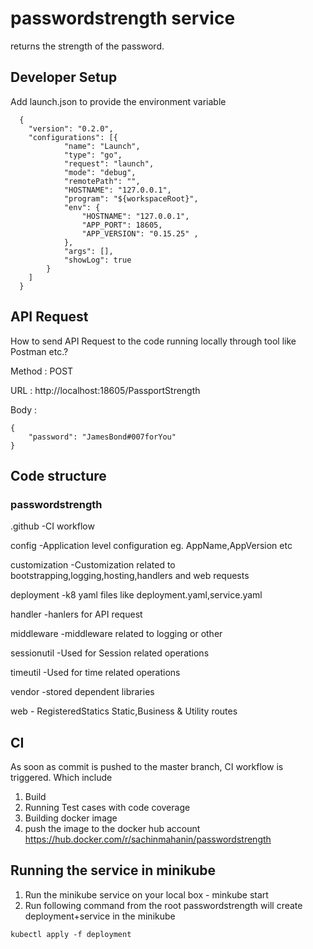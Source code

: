 # passwordstrength service 
returns the strength of the password.

## Developer Setup
  Add launch.json to provide the environment variable
```
  {
    "version": "0.2.0",
    "configurations": [{
            "name": "Launch",
            "type": "go",
            "request": "launch",
            "mode": "debug",
            "remotePath": "",
            "HOSTNAME": "127.0.0.1",
            "program": "${workspaceRoot}",
            "env": {
                "HOSTNAME": "127.0.0.1",
                "APP_PORT": 18605,
                "APP_VERSION": "0.15.25" ,              
            },
            "args": [],
            "showLog": true
        }
    ]
  }
```
## API Request
How to send API Request to the code running locally through tool like Postman etc.?

Method : POST

URL : http://localhost:18605/PassportStrength

Body :

```
{
    "password": "JamesBond#007forYou"
}
```
## Code structure

### passwordstrength

  .github        -CI workflow
  
  config         -Application level configuration eg. AppName,AppVersion etc
  
  customization  -Customization related to bootstrapping,logging,hosting,handlers and web requests
  
  deployment     -k8 yaml files like deployment.yaml,service.yaml
  
  handler        -hanlers for API request
  
  middleware     -middleware related to logging or other
  
  sessionutil    -Used for Session related operations
  
  timeutil       -Used for time related operations
  
  vendor         -stored dependent libraries
  
  web            - RegisteredStatics Static,Business & Utility routes

## CI
As soon as commit is pushed to the master branch, CI workflow is triggered. Which include
1. Build
2. Running Test cases with code coverage
3. Building docker image
4. push the image to the docker hub account https://hub.docker.com/r/sachinmahanin/passwordstrength

## Running the service in minikube
1. Run the minikube service on your local box - minkube start
2. Run following command from the root passwordstrength will create deployment+service in the minikube
```
kubectl apply -f deployment
```

